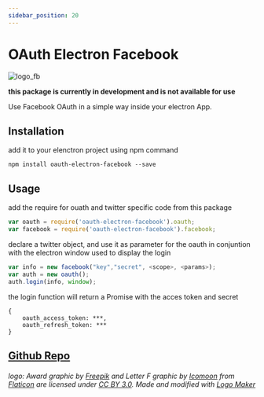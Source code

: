 ```yaml
---
sidebar_position: 20
---
```


# OAuth Electron Facebook

![logo_fb](https://cloud.githubusercontent.com/assets/3071208/14721795/aa18135a-0808-11e6-987b-14583e3fbb1d.png)

**this package is currently in development and is not available for use**

Use Facebook OAuth in a simple way inside your electron App.

## Installation

add it to your elenctron project using npm command
```
npm install oauth-electron-facebook --save
```

## Usage

add the require for ouath and twitter specific code from this package

```js
var oauth = require('oauth-electron-facebook').oauth;
var facebook = require('oauth-electron-facebook').facebook;
```

declare a twitter object, and use it as parameter for the oauth in conjuntion with the electron window used to display the login
```js
var info = new facebook("key","secret", <scope>, <params>);
var auth = new oauth();
auth.login(info, window);
```
the login function will return a Promise with the acces token and secret
```
{
    oauth_access_token: ***,
    oauth_refresh_token: ***
}
```

## [Github Repo](https://github.com/kanekotic/oauth-electron-facebook)

###### logo: Award graphic by <a href="http://www.freepik.com/">Freepik</a> and Letter F graphic by <a href="http://www.icomoon.io">Icomoon</a> from <a href="http://www.flaticon.com/">Flaticon</a> are licensed under <a href="http://creativecommons.org/licenses/by/3.0/" title="Creative Commons BY 3.0">CC BY 3.0</a>. Made and modified with <a href="http://logomakr.com" title="Logo Maker">Logo Maker</a>
